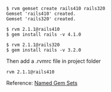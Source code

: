 ```shell
$ rvm gemset create rails410 rails320
Gemset 'rails410' created.
Gemset 'rails320' created.

$ rvm 2.1.1@rails410
$ gem install rails -v 4.1.0

$ rvm 2.1.1@rails320
$ gem install rails -v 3.2.0
```

Then add a .rvmrc file in project folder
```shell
rvm 2.1.1@rails410
```

Reference: [Named Gem Sets](https://rvm.io/gemsets/basics)